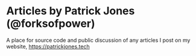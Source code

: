 # Articles by Patrick Jones (@forksofpower)
A place for source code and public discussion of any articles I post on my website, https://patrickjones.tech
